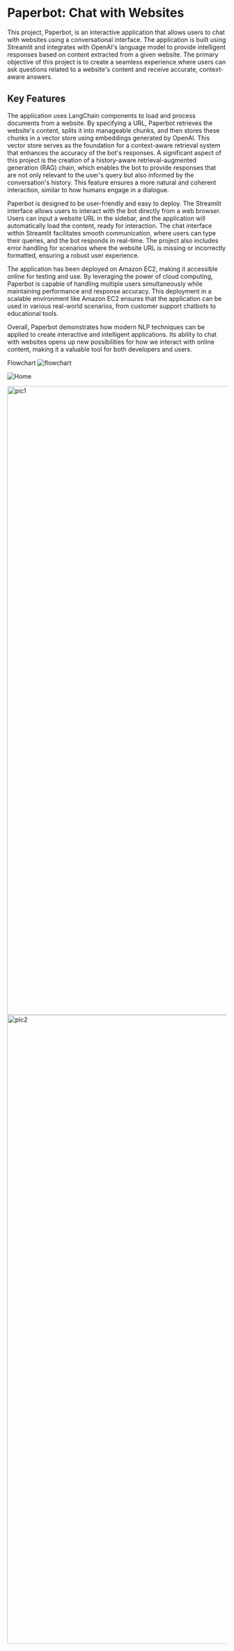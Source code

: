 # Paperbot: Chat with Websites

This project, Paperbot, is an interactive application that allows users to chat with websites using a conversational interface. The application is built using Streamlit and integrates with OpenAI's language model to provide intelligent responses based on content extracted from a given website. The primary objective of this project is to create a seamless experience where users can ask questions related to a website's content and receive accurate, context-aware answers.

## Key Features

The application uses LangChain components to load and process documents from a website. By specifying a URL, Paperbot retrieves the website's content, splits it into manageable chunks, and then stores these chunks in a vector store using embeddings generated by OpenAI. This vector store serves as the foundation for a context-aware retrieval system that enhances the accuracy of the bot's responses. A significant aspect of this project is the creation of a history-aware retrieval-augmented generation (RAG) chain, which enables the bot to provide responses that are not only relevant to the user's query but also informed by the conversation's history. This feature ensures a more natural and coherent interaction, similar to how humans engage in a dialogue.

Paperbot is designed to be user-friendly and easy to deploy. The Streamlit interface allows users to interact with the bot directly from a web browser. Users can input a website URL in the sidebar, and the application will automatically load the content, ready for interaction. The chat interface within Streamlit facilitates smooth communication, where users can type their queries, and the bot responds in real-time. The project also includes error handling for scenarios where the website URL is missing or incorrectly formatted, ensuring a robust user experience.

The application has been deployed on Amazon EC2, making it accessible online for testing and use. By leveraging the power of cloud computing, Paperbot is capable of handling multiple users simultaneously while maintaining performance and response accuracy. This deployment in a scalable environment like Amazon EC2 ensures that the application can be used in various real-world scenarios, from customer support chatbots to educational tools.

Overall, Paperbot demonstrates how modern NLP techniques can be applied to create interactive and intelligent applications. Its ability to chat with websites opens up new possibilities for how we interact with online content, making it a valuable tool for both developers and users.

Flowchart 
![flowchart](https://github.com/user-attachments/assets/fbea9218-c553-4ed7-8727-77f193849dcb)

![Home](https://github.com/user-attachments/assets/e6d1ba77-8df1-4f60-ac53-447621f7e98c)

<img width="1440" alt="pic1" src="https://github.com/user-attachments/assets/f98d12ae-3fc8-4756-a4e2-208229dcd389">


<img width="1440" alt="pic2" src="https://github.com/user-attachments/assets/fbbf3578-6ed5-4902-9c28-488a0fef0a94">




